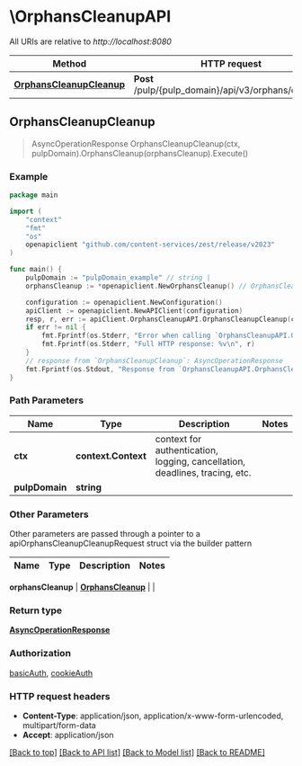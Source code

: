 # \OrphansCleanupAPI

All URIs are relative to *http://localhost:8080*

Method | HTTP request | Description
------------- | ------------- | -------------
[**OrphansCleanupCleanup**](OrphansCleanupAPI.md#OrphansCleanupCleanup) | **Post** /pulp/{pulp_domain}/api/v3/orphans/cleanup/ | 



## OrphansCleanupCleanup

> AsyncOperationResponse OrphansCleanupCleanup(ctx, pulpDomain).OrphansCleanup(orphansCleanup).Execute()





### Example

```go
package main

import (
	"context"
	"fmt"
	"os"
	openapiclient "github.com/content-services/zest/release/v2023"
)

func main() {
	pulpDomain := "pulpDomain_example" // string | 
	orphansCleanup := *openapiclient.NewOrphansCleanup() // OrphansCleanup | 

	configuration := openapiclient.NewConfiguration()
	apiClient := openapiclient.NewAPIClient(configuration)
	resp, r, err := apiClient.OrphansCleanupAPI.OrphansCleanupCleanup(context.Background(), pulpDomain).OrphansCleanup(orphansCleanup).Execute()
	if err != nil {
		fmt.Fprintf(os.Stderr, "Error when calling `OrphansCleanupAPI.OrphansCleanupCleanup``: %v\n", err)
		fmt.Fprintf(os.Stderr, "Full HTTP response: %v\n", r)
	}
	// response from `OrphansCleanupCleanup`: AsyncOperationResponse
	fmt.Fprintf(os.Stdout, "Response from `OrphansCleanupAPI.OrphansCleanupCleanup`: %v\n", resp)
}
```

### Path Parameters


Name | Type | Description  | Notes
------------- | ------------- | ------------- | -------------
**ctx** | **context.Context** | context for authentication, logging, cancellation, deadlines, tracing, etc.
**pulpDomain** | **string** |  | 

### Other Parameters

Other parameters are passed through a pointer to a apiOrphansCleanupCleanupRequest struct via the builder pattern


Name | Type | Description  | Notes
------------- | ------------- | ------------- | -------------

 **orphansCleanup** | [**OrphansCleanup**](OrphansCleanup.md) |  | 

### Return type

[**AsyncOperationResponse**](AsyncOperationResponse.md)

### Authorization

[basicAuth](../README.md#basicAuth), [cookieAuth](../README.md#cookieAuth)

### HTTP request headers

- **Content-Type**: application/json, application/x-www-form-urlencoded, multipart/form-data
- **Accept**: application/json

[[Back to top]](#) [[Back to API list]](../README.md#documentation-for-api-endpoints)
[[Back to Model list]](../README.md#documentation-for-models)
[[Back to README]](../README.md)

